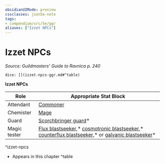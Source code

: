 ```yaml
---
obsidianUIMode: preview
cssclasses: json5e-note
tags:
- compendium/src/5e/ggr
aliases: ["Izzet NPCs"]
---
```

# Izzet NPCs
*Source: Guildmasters' Guide to Ravnica p. 240* 

`dice: [](izzet-npcs-ggr.md#^table)`

**Izzet NPCs**

| Role | Appropriate Stat Block |
|------|------------------------|
| Attendant | [Commoner](compendium/bestiary/humanoid/commoner.md) |
| Chemister | [Mage](compendium/bestiary/humanoid/mage.md) |
| Guard | [Scorchbringer guard](compendium/bestiary/humanoid/scorchbringer-guard-ggr.md)* |
| Magic tester | [Flux blastseeker](compendium/bestiary/humanoid/flux-blastseeker-ggr.md),* [cosmotronic blastseeker](compendium/bestiary/humanoid/cosmotronic-blastseeker-ggr.md),* [counterflux blastseeker](compendium/bestiary/humanoid/counterflux-blastseeker-ggr.md),* or [galvanic blastseeker](compendium/bestiary/humanoid/galvanic-blastseeker-ggr.md)* |
^izzet-npcs

* Appears in this chapter
^table